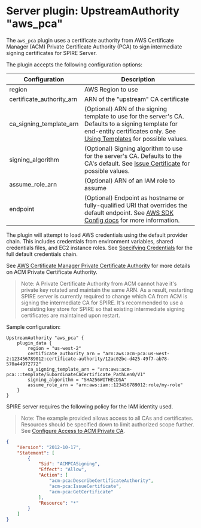 # Server plugin: UpstreamAuthority "aws_pca"

The `aws_pca` plugin uses a certificate authority from AWS Certificate Manager (ACM)
Private Certificate Authority (PCA) to sign intermediate signing certificates for SPIRE Server.

The plugin accepts the following configuration options:

| Configuration             | Description                                                       |
| ------------------------- | ----------------------------------------------------------------- |
| region                    | AWS Region to use                                                 |
| certificate_authority_arn | ARN of the "upstream" CA certificate                              |
| ca_signing_template_arn   | (Optional) ARN of the signing template to use for the server's CA. Defaults to a signing template for end-entity certificates only. See [Using Templates](https://docs.aws.amazon.com/acm-pca/latest/userguide/UsingTemplates.html) for possible values. |
| signing_algorithm         | (Optional) Signing algorithm to use for the server's CA. Defaults to the CA's default. See [Issue Certificate](https://docs.aws.amazon.com/cli/latest/reference/acm-pca/issue-certificate.html) for possible values. |
| assume_role_arn           | (Optional) ARN of an IAM role to assume                           |
| endpoint                  | (Optional) Endpoint as hostname or fully-qualified URI that overrides the default endpoint.  See [AWS SDK Config docs](https://docs.aws.amazon.com/sdk-for-go/api/aws/#Config) for more information. |

The plugin will attempt to load AWS credentials using the default provider chain. This includes credentials from environment variables, shared credentials files, and EC2 instance roles. See [Specifying Credentials](https://docs.aws.amazon.com/sdk-for-go/v1/developer-guide/configuring-sdk.html#specifying-credentials) for the full default credentials chain.

See [AWS Certificate Manager Private Certificate Authority](https://aws.amazon.com/certificate-manager/private-certificate-authority/) for more details on ACM Private Certificate Authority.

> Note: A Private Certificate Authority from ACM cannot have it's private key rotated and maintain the same ARN. As a result, restarting SPIRE server is currently required to change which CA from ACM is signing the intermediate CA for SPIRE. It's recommended to use a persisting key store for SPIRE so that existing intermediate signing certificates are maintained upon restart.

Sample configuration:

```
UpstreamAuthority "aws_pca" {
    plugin_data {
        region = "us-west-2"
        certificate_authority_arn = "arn:aws:acm-pca:us-west-2:123456789012:certificate-authority/12ac02bc-d425-49f7-ab78-570a44972772"
        ca_signing_template_arn = "arn:aws:acm-pca:::template/SubordinateCACertificate_PathLen0/V1"
        signing_algorithm = "SHA256WITHECDSA"
        assume_role_arn = "arn:aws:iam::123456789012:role/my-role"
    }
}
```

SPIRE server requires the following policy for the IAM identity used.

> Note: The example provided allows access to all CAs and certificates. Resources should be specified down to limit authorized scope further. See [Configure Access to ACM Private CA](https://docs.aws.amazon.com/acm-pca/latest/userguide/PcaAuthAccess.html).

```json
{
    "Version": "2012-10-17",
    "Statement": [
        {
            "Sid": "ACMPCASigning",
            "Effect": "Allow",
            "Action": [
                "acm-pca:DescribeCertificateAuthority",
                "acm-pca:IssueCertificate",
                "acm-pca:GetCertificate"
            ],
            "Resource": "*"
        }
    ]
}
```
